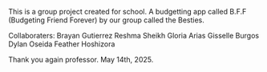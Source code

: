 This is a group project created for school. A budgetting app called B.F.F (Budgeting Friend Forever)
by our group called the Besties. 

Collaboraters:
Brayan Gutierrez
Reshma Sheikh
Gloria Arias
Gisselle Burgos
Dylan Oseida 
Feather Hoshizora

Thank you again professor.
May 14th, 2025.
